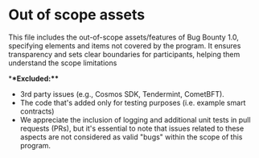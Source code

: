 # Out of scope assets

This file includes the out-of-scope assets/features of Bug Bounty 1.0, specifying elements and items not covered by the program. It ensures transparency and sets clear boundaries for participants, helping them understand the scope limitations

\***\*Excluded:\*\***

- 3rd party issues (e.g., Cosmos SDK, Tendermint, CometBFT).
- The code that's added only for testing purposes (i.e. example smart contracts)
- We appreciate the inclusion of logging and additional unit tests in pull requests (PRs), but it's essential to note that issues related to these aspects are not considered as valid "bugs" within the scope of this program.
